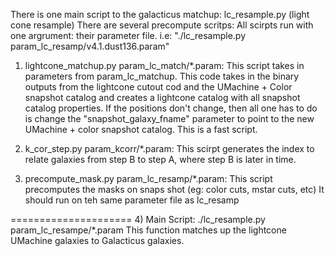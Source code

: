 There is one main script to the galacticus matchup: lc_resample.py (light cone resample)
There are several precompute scritps:
All scirpts run with one argrument: their parameter file. 
i.e: "./lc_resample.py param_lc_resamp/v4.1.dust136.param"
      
1) lightcone_matchup.py param_lc_match/*.param:
  This script takes in parameters from param_lc_matchup. 
  This code takes in the binary outputs from the lightcone cutout cod and the
  UMachine + Color snapshot catalog and creates a lightcone catalog with all 
  snapshot catalog properties. If the positions don't change, then all one has
  to do is change the "snapshot_galaxy_fname" parameter to point to the new 
  UMachine + color snapshot catalog. This is a fast script. 

2) k_cor_step.py param_kcorr/*.param: 
   This scirpt generates the index to relate galaxies from step B to step A, where
    step B is later in time. 

3) precompute_mask.py param_lc_resamp/*.param:
   This script precomputes the masks on snaps shot (eg: color cuts, mstar cuts, etc)
   It should run on teh same parameter file as lc_resamp

=====================
4) Main Script:
     ./lc_resample.py param_lc_resampe/*.param
     This function matches up the lightcone UMachine galaxies to Galacticus galaxies. 

